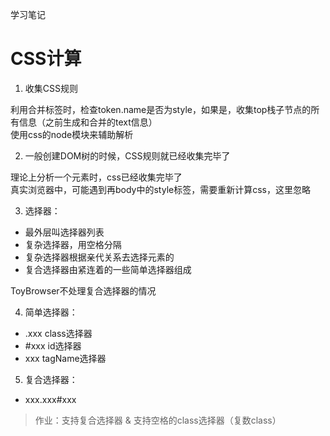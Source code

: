 学习笔记

# CSS计算
1. 收集CSS规则  
  
  利用合并标签时，检查token.name是否为style，如果是，收集top栈子节点的所有信息（之前生成和合并的text信息）  
  使用css的node模块来辅助解析  

2. 一般创建DOM树的时候，CSS规则就已经收集完毕了  
  
  理论上分析一个元素时，css已经收集完毕了  
  真实浏览器中，可能遇到再body中的style标签，需要重新计算css，这里忽略  

3. 选择器：
  - 最外层叫选择器列表
  - 复杂选择器，用空格分隔
  - 复杂选择器根据亲代关系去选择元素的
  - 复合选择器由紧连着的一些简单选择器组成  

  ToyBrowser不处理复合选择器的情况

4. 简单选择器：
  - .xxx class选择器
  - #xxx id选择器
  - xxx  tagName选择器

5. 复合选择器：
  - xxx.xxx#xxx

> 作业：支持复合选择器 & 支持空格的class选择器（复数class）